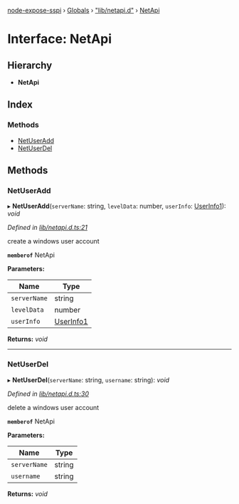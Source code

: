 [node-expose-sspi](../README.md) › [Globals](../globals.md) › ["lib/netapi.d"](../modules/_lib_netapi_d_.md) › [NetApi](_lib_netapi_d_.netapi.md)

# Interface: NetApi

## Hierarchy

* **NetApi**

## Index

### Methods

* [NetUserAdd](_lib_netapi_d_.netapi.md#netuseradd)
* [NetUserDel](_lib_netapi_d_.netapi.md#netuserdel)

## Methods

###  NetUserAdd

▸ **NetUserAdd**(`serverName`: string, `levelData`: number, `userInfo`: [UserInfo1](_lib_netapi_d_.userinfo1.md)): *void*

*Defined in [lib/netapi.d.ts:21](https://github.com/jlguenego/node-expose-sspi/blob/133c769/lib/netapi.d.ts#L21)*

create a windows user account

**`memberof`** NetApi

**Parameters:**

Name | Type |
------ | ------ |
`serverName` | string |
`levelData` | number |
`userInfo` | [UserInfo1](_lib_netapi_d_.userinfo1.md) |

**Returns:** *void*

___

###  NetUserDel

▸ **NetUserDel**(`serverName`: string, `username`: string): *void*

*Defined in [lib/netapi.d.ts:30](https://github.com/jlguenego/node-expose-sspi/blob/133c769/lib/netapi.d.ts#L30)*

delete a windows user account

**`memberof`** NetApi

**Parameters:**

Name | Type |
------ | ------ |
`serverName` | string |
`username` | string |

**Returns:** *void*
